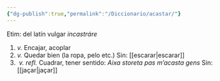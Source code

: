 ```yaml
---
{"dg-publish":true,"permalink":"/Diccionario/acastar/"}
---
```


Etim: del latín vulgar *incastráre* 
1. *v.* Encajar, acoplar
2. *v.* Quedar bien (la ropa, pelo etc.)
    Sin: [[escarar\|escarar]]
3.  *v. refl.* Cuadrar, tener sentido: *Aixa storeta pas m’acasta gens*
    Sin: [[jaçar\|jaçar]]